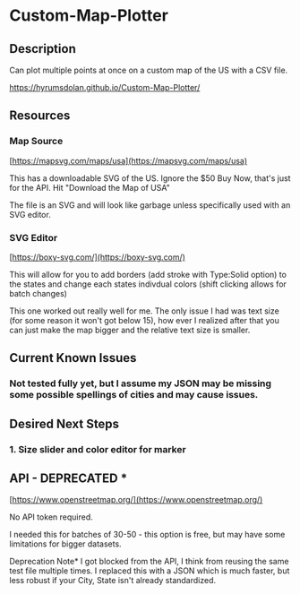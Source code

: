 # Custom-Map-Plotter

## Description

Can plot multiple points at once on a custom map of the US with a CSV file.

https://hyrumsdolan.github.io/Custom-Map-Plotter/

## Resources

### Map Source

[https://mapsvg.com/maps/usa](https://mapsvg.com/maps/usa)

This has a downloadable SVG of the US. Ignore the $50 Buy Now, that's just for the API.
Hit "Download the Map of USA"

The file is an SVG and will look like garbage unless specifically used with an SVG editor.

### SVG Editor

[https://boxy-svg.com/](https://boxy-svg.com/)

This will allow for you to add borders (add stroke with Type:Solid option) to the states and change each states indivdual colors (shift clicking allows for batch changes)

This one worked out really well for me. The only issue I had was text size (for some reason it won't got below 15), how ever I realized after that you can just make the map bigger and the relative text size is smaller.


## Current Known Issues

### Not tested fully yet, but I assume my JSON may be missing some possible spellings of cities and may cause issues.

## Desired Next Steps

### 1. Size slider and color editor for marker






## API - DEPRECATED *

[https://www.openstreetmap.org/](https://www.openstreetmap.org/)

No API token required.

I needed this for batches of 30-50 - this option is free, but may have some limitations for bigger datasets.

Deprecation Note* I got blocked from the API, I think from reusing the same test file multiple times. I replaced this with a JSON which is much faster, but less robust if your City, State isn't already standardized.
